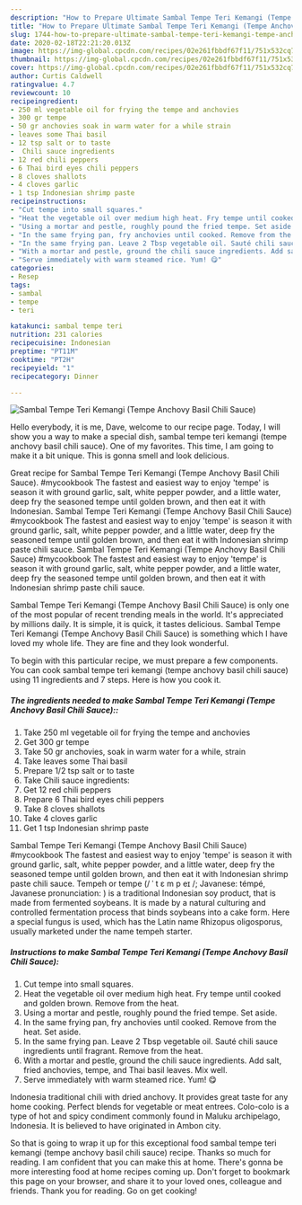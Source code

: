 ```yaml
---
description: "How to Prepare Ultimate Sambal Tempe Teri Kemangi (Tempe Anchovy Basil Chili Sauce)"
title: "How to Prepare Ultimate Sambal Tempe Teri Kemangi (Tempe Anchovy Basil Chili Sauce)"
slug: 1744-how-to-prepare-ultimate-sambal-tempe-teri-kemangi-tempe-anchovy-basil-chili-sauce
date: 2020-02-18T22:21:20.013Z
image: https://img-global.cpcdn.com/recipes/02e261fbbdf67f11/751x532cq70/sambal-tempe-teri-kemangi-tempe-anchovy-basil-chili-sauce-recipe-main-photo.jpg
thumbnail: https://img-global.cpcdn.com/recipes/02e261fbbdf67f11/751x532cq70/sambal-tempe-teri-kemangi-tempe-anchovy-basil-chili-sauce-recipe-main-photo.jpg
cover: https://img-global.cpcdn.com/recipes/02e261fbbdf67f11/751x532cq70/sambal-tempe-teri-kemangi-tempe-anchovy-basil-chili-sauce-recipe-main-photo.jpg
author: Curtis Caldwell
ratingvalue: 4.7
reviewcount: 10
recipeingredient:
- 250 ml vegetable oil for frying the tempe and anchovies
- 300 gr tempe
- 50 gr anchovies soak in warm water for a while strain
- leaves some Thai basil
- 12 tsp salt or to taste
-  Chili sauce ingredients
- 12 red chili peppers
- 6 Thai bird eyes chili peppers
- 8 cloves shallots
- 4 cloves garlic
- 1 tsp Indonesian shrimp paste
recipeinstructions:
- "Cut tempe into small squares."
- "Heat the vegetable oil over medium high heat. Fry tempe until cooked and golden brown. Remove from the heat."
- "Using a mortar and pestle, roughly pound the fried tempe. Set aside."
- "In the same frying pan, fry anchovies until cooked. Remove from the heat. Set aside."
- "In the same frying pan. Leave 2 Tbsp vegetable oil. Sauté chili sauce ingredients until fragrant. Remove from the heat."
- "With a mortar and pestle, ground the chili sauce ingredients. Add salt, fried anchovies, tempe, and Thai basil leaves. Mix well."
- "Serve immediately with warm steamed rice. Yum! 😋"
categories:
- Resep
tags:
- sambal
- tempe
- teri

katakunci: sambal tempe teri
nutrition: 231 calories
recipecuisine: Indonesian
preptime: "PT11M"
cooktime: "PT2H"
recipeyield: "1"
recipecategory: Dinner

---
```



![Sambal Tempe Teri Kemangi (Tempe Anchovy Basil Chili Sauce)](https://img-global.cpcdn.com/recipes/02e261fbbdf67f11/751x532cq70/sambal-tempe-teri-kemangi-tempe-anchovy-basil-chili-sauce-recipe-main-photo.jpg)

Hello everybody, it is me, Dave, welcome to our recipe page. Today, I will show you a way to make a special dish, sambal tempe teri kemangi (tempe anchovy basil chili sauce). One of my favorites. This time, I am going to make it a bit unique. This is gonna smell and look delicious.

Great recipe for Sambal Tempe Teri Kemangi (Tempe Anchovy Basil Chili Sauce). #mycookbook The fastest and easiest way to enjoy &#39;tempe&#39; is season it with ground garlic, salt, white pepper powder, and a little water, deep fry the seasoned tempe until golden brown, and then eat it with Indonesian. Sambal Tempe Teri Kemangi (Tempe Anchovy Basil Chili Sauce) #mycookbook The fastest and easiest way to enjoy &#39;tempe&#39; is season it with ground garlic, salt, white pepper powder, and a little water, deep fry the seasoned tempe until golden brown, and then eat it with Indonesian shrimp paste chili sauce. Sambal Tempe Teri Kemangi (Tempe Anchovy Basil Chili Sauce) #mycookbook The fastest and easiest way to enjoy &#39;tempe&#39; is season it with ground garlic, salt, white pepper powder, and a little water, deep fry the seasoned tempe until golden brown, and then eat it with Indonesian shrimp paste chili sauce.

Sambal Tempe Teri Kemangi (Tempe Anchovy Basil Chili Sauce) is only one of the most popular of recent trending meals in the world. It's appreciated by millions daily. It is simple, it is quick, it tastes delicious. Sambal Tempe Teri Kemangi (Tempe Anchovy Basil Chili Sauce) is something which I have loved my whole life. They are fine and they look wonderful.


To begin with this particular recipe, we must prepare a few components. You can cook sambal tempe teri kemangi (tempe anchovy basil chili sauce) using 11 ingredients and 7 steps. Here is how you cook it.

##### The ingredients needed to make Sambal Tempe Teri Kemangi (Tempe Anchovy Basil Chili Sauce)::

1. Take 250 ml vegetable oil for frying the tempe and anchovies
1. Get 300 gr tempe
1. Take 50 gr anchovies, soak in warm water for a while, strain
1. Take leaves some Thai basil
1. Prepare 1/2 tsp salt or to taste
1. Take  Chili sauce ingredients:
1. Get 12 red chili peppers
1. Prepare 6 Thai bird eyes chili peppers
1. Take 8 cloves shallots
1. Take 4 cloves garlic
1. Get 1 tsp Indonesian shrimp paste


Sambal Tempe Teri Kemangi (Tempe Anchovy Basil Chili Sauce) #mycookbook The fastest and easiest way to enjoy &#39;tempe&#39; is season it with ground garlic, salt, white pepper powder, and a little water, deep fry the seasoned tempe until golden brown, and then eat it with Indonesian shrimp paste chili sauce. Tempeh or tempe (/ ˈ t ɛ m p eɪ /; Javanese: témpé, Javanese pronunciation: ) is a traditional Indonesian soy product, that is made from fermented soybeans. It is made by a natural culturing and controlled fermentation process that binds soybeans into a cake form. Here a special fungus is used, which has the Latin name Rhizopus oligosporus, usually marketed under the name tempeh starter. 

##### Instructions to make Sambal Tempe Teri Kemangi (Tempe Anchovy Basil Chili Sauce):

1. Cut tempe into small squares.
1. Heat the vegetable oil over medium high heat. Fry tempe until cooked and golden brown. Remove from the heat.
1. Using a mortar and pestle, roughly pound the fried tempe. Set aside.
1. In the same frying pan, fry anchovies until cooked. Remove from the heat. Set aside.
1. In the same frying pan. Leave 2 Tbsp vegetable oil. Sauté chili sauce ingredients until fragrant. Remove from the heat.
1. With a mortar and pestle, ground the chili sauce ingredients. Add salt, fried anchovies, tempe, and Thai basil leaves. Mix well.
1. Serve immediately with warm steamed rice. Yum! 😋


Indonesia traditional chili with dried anchovy. It provides great taste for any home cooking. Perfect blends for vegetable or meat entrees. Colo-colo is a type of hot and spicy condiment commonly found in Maluku archipelago, Indonesia. It is believed to have originated in Ambon city. 

So that is going to wrap it up for this exceptional food sambal tempe teri kemangi (tempe anchovy basil chili sauce) recipe. Thanks so much for reading. I am confident that you can make this at home. There's gonna be more interesting food at home recipes coming up. Don't forget to bookmark this page on your browser, and share it to your loved ones, colleague and friends. Thank you for reading. Go on get cooking!
